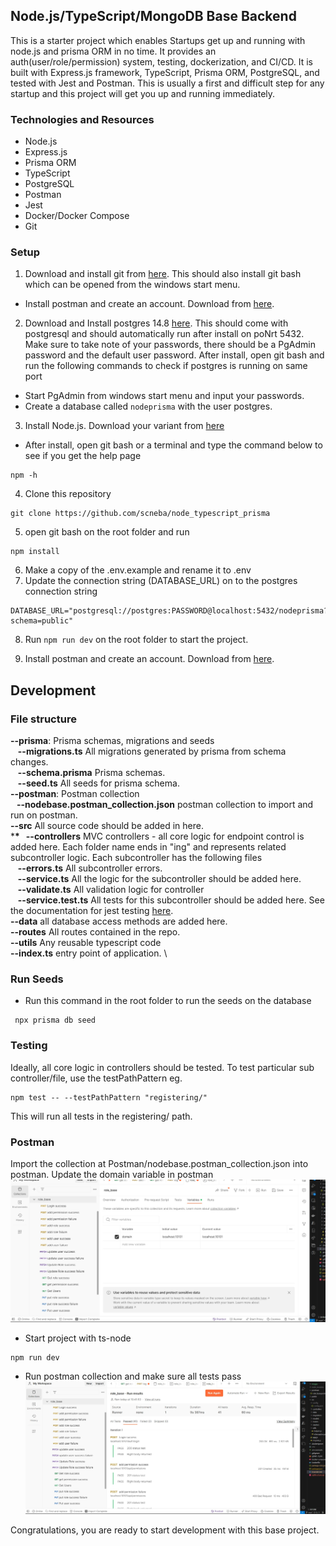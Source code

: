 ## Node.js/TypeScript/MongoDB Base Backend

This is a starter project which enables Startups get up and running with node.js and prisma ORM in no time. It provides an auth(user/role/permission) system, testing, dockerization, and CI/CD. It is built with Express.js framework, TypeScript, Prisma ORM, PostgreSQL, and tested with Jest and Postman.
This is usually a first and difficult step for any startup and this project will get you up and running immediately.

### Technologies and Resources

- Node.js
- Express.js
- Prisma ORM
- TypeScript
- PostgreSQL
- Postman
- Jest
- Docker/Docker Compose
- Git

### Setup

1. Download and install git from [here](https://git-scm.com/downloads). This should also install git bash which can be opened from the windows start menu.

- Install postman and create an account. Download from [here](https://www.postman.com/downloads/).

2. Download and Install postgres 14.8 [here](https://www.enterprisedb.com/downloads/postgres-postgresql-downloads). This should come with postgresql and should automatically run after install on poNrt 5432. Make sure to take note of your passwords, there should be a PgAdmin password and the default user password. After install, open git bash and run the following commands to check if postgres is running on same port

- Start PgAdmin from windows start menu and input your passwords.
- Create a database called `nodeprisma` with the user postgres.

3. Install Node.js. Download your variant from [here](https://nodejs.org/en/download/)

- After install, open git bash or a terminal and type the command below to see if you get the help page

```
npm -h
```

4. Clone this repository

```
git clone https://github.com/scneba/node_typescript_prisma
```

5. open git bash on the root folder and run

```
npm install
```

6. Make a copy of the .env.example and rename it to .env
7. Update the connection string (DATABASE_URL) on to the postgres connection string

```
DATABASE_URL="postgresql://postgres:PASSWORD@localhost:5432/nodeprisma?schema=public"
```

8. Run `npm run dev` on the root folder to start the project.

9. Install postman and create an account. Download from [here](https://www.postman.com/downloads/).

## Development

### File structure

**--prisma**: Prisma schemas, migrations and seeds \
&nbsp;&nbsp;&nbsp;**--migrations.ts** All migrations generated by prisma from schema changes.\
&nbsp;&nbsp;&nbsp;**--schema.prisma** Prisma schemas.\
&nbsp;&nbsp;&nbsp;**--seed.ts** All seeds for prisma schema.\
**--postman**: Postman collection \
**&nbsp;&nbsp;&nbsp;--nodebase.postman_collection.json** postman collection to import and run on postman. \
**--src** All source code should be added in here. \
\***\*&nbsp;&nbsp; --controllers** MVC controllers - all core logic for endpoint control is added here. Each folder name ends in "ing" and represents related subcontroller logic. Each subcontroller has the following files \
&nbsp;&nbsp;&nbsp;**--errors.ts** All subcontroller errors.\
&nbsp;&nbsp;&nbsp;**--service.ts** All the logic for the subcontroller should be added here. \
&nbsp;&nbsp;&nbsp;**--validate.ts** All validation logic for controller \
&nbsp;&nbsp;&nbsp;**--service.test.ts** All tests for this subcontroller should be added here. See the documentation for jest testing [here](https://jestjs.io/docs/getting-started). \
**--data** all database access methods are added here. \
**--routes** All routes contained in the repo. \
**--utils** Any reusable typescript code \
**--index.ts** entry point of application. \

### Run Seeds

- Run this command in the root folder to run the seeds on the database

```
 npx prisma db seed
```

### Testing

Ideally, all core logic in controllers should be tested. To test particular sub controller/file, use the testPathPattern eg.

```
npm test -- --testPathPattern "registering/"
```

This will run all tests in the registering/ path.

### Postman

Import the collection at Postman/nodebase.postman_collection.json into postman.
Update the domain variable in postman
![image](./images/postman.jpg)

- Start project with ts-node

```
npm run dev
```

- Run postman collection and make sure all tests pass
  ![image](./images/postman_all_tests.jpg)

Congratulations, you are ready to start development with this base project.
